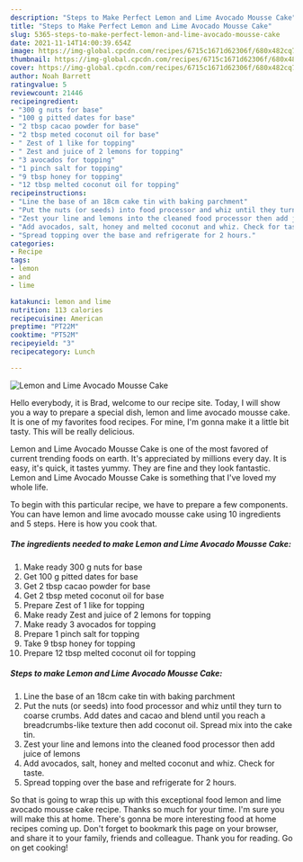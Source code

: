 ```yaml
---
description: "Steps to Make Perfect Lemon and Lime Avocado Mousse Cake"
title: "Steps to Make Perfect Lemon and Lime Avocado Mousse Cake"
slug: 5365-steps-to-make-perfect-lemon-and-lime-avocado-mousse-cake
date: 2021-11-14T14:00:39.654Z
image: https://img-global.cpcdn.com/recipes/6715c1671d62306f/680x482cq70/lemon-and-lime-avocado-mousse-cake-recipe-main-photo.jpg
thumbnail: https://img-global.cpcdn.com/recipes/6715c1671d62306f/680x482cq70/lemon-and-lime-avocado-mousse-cake-recipe-main-photo.jpg
cover: https://img-global.cpcdn.com/recipes/6715c1671d62306f/680x482cq70/lemon-and-lime-avocado-mousse-cake-recipe-main-photo.jpg
author: Noah Barrett
ratingvalue: 5
reviewcount: 21446
recipeingredient:
- "300 g nuts for base"
- "100 g pitted dates for base"
- "2 tbsp cacao powder for base"
- "2 tbsp meted coconut oil for base"
- " Zest of 1 like for topping"
- " Zest and juice of 2 lemons for topping"
- "3 avocados for topping"
- "1 pinch salt for topping"
- "9 tbsp honey for topping"
- "12 tbsp melted coconut oil for topping"
recipeinstructions:
- "Line the base of an 18cm cake tin with baking parchment"
- "Put the nuts (or seeds) into food processor and whiz until they turn to coarse crumbs. Add dates and cacao and blend until you reach a breadcrumbs-like texture then add coconut oil. Spread mix into the cake tin."
- "Zest your line and lemons into the cleaned food processor then add juice of lemons"
- "Add avocados, salt, honey and melted coconut and whiz. Check for taste."
- "Spread topping over the base and refrigerate for 2 hours."
categories:
- Recipe
tags:
- lemon
- and
- lime

katakunci: lemon and lime 
nutrition: 113 calories
recipecuisine: American
preptime: "PT22M"
cooktime: "PT52M"
recipeyield: "3"
recipecategory: Lunch

---
```



![Lemon and Lime Avocado Mousse Cake](https://img-global.cpcdn.com/recipes/6715c1671d62306f/680x482cq70/lemon-and-lime-avocado-mousse-cake-recipe-main-photo.jpg)

Hello everybody, it is Brad, welcome to our recipe site. Today, I will show you a way to prepare a special dish, lemon and lime avocado mousse cake. It is one of my favorites food recipes. For mine, I'm gonna make it a little bit tasty. This will be really delicious.



Lemon and Lime Avocado Mousse Cake is one of the most favored of current trending foods on earth. It's appreciated by millions every day. It is easy, it's quick, it tastes yummy. They are fine and they look fantastic. Lemon and Lime Avocado Mousse Cake is something that I've loved my whole life.


To begin with this particular recipe, we have to prepare a few components. You can have lemon and lime avocado mousse cake using 10 ingredients and 5 steps. Here is how you cook that.

<!--inarticleads1-->

##### The ingredients needed to make Lemon and Lime Avocado Mousse Cake:

1. Make ready 300 g nuts for base
1. Get 100 g pitted dates for base
1. Get 2 tbsp cacao powder for base
1. Get 2 tbsp meted coconut oil for base
1. Prepare  Zest of 1 like for topping
1. Make ready  Zest and juice of 2 lemons for topping
1. Make ready 3 avocados for topping
1. Prepare 1 pinch salt for topping
1. Take 9 tbsp honey for topping
1. Prepare 12 tbsp melted coconut oil for topping




<!--inarticleads2-->

##### Steps to make Lemon and Lime Avocado Mousse Cake:

1. Line the base of an 18cm cake tin with baking parchment
1. Put the nuts (or seeds) into food processor and whiz until they turn to coarse crumbs. Add dates and cacao and blend until you reach a breadcrumbs-like texture then add coconut oil. Spread mix into the cake tin.
1. Zest your line and lemons into the cleaned food processor then add juice of lemons
1. Add avocados, salt, honey and melted coconut and whiz. Check for taste.
1. Spread topping over the base and refrigerate for 2 hours.




So that is going to wrap this up with this exceptional food lemon and lime avocado mousse cake recipe. Thanks so much for your time. I'm sure you will make this at home. There's gonna be more interesting food at home recipes coming up. Don't forget to bookmark this page on your browser, and share it to your family, friends and colleague. Thank you for reading. Go on get cooking!
